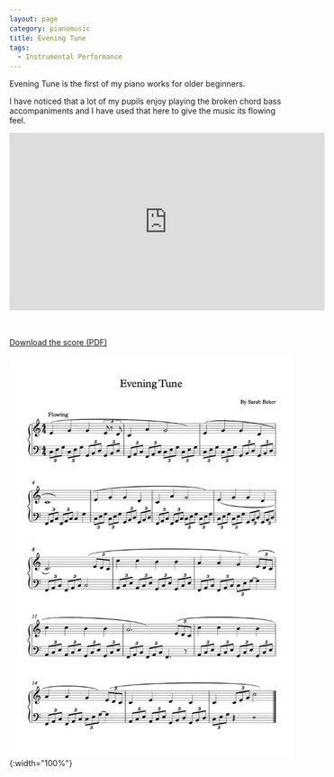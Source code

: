 ```yaml
---
layout: page
category: pianomusic
title: Evening Tune
tags:
  - Instrumental Performance
---
```


Evening Tune is the first of my piano works for older beginners. 

I have noticed that a lot of my pupils enjoy playing the broken chord bass accompaniments and I have used that here to give the music its flowing feel.

<iframe width="560" height="315" src="https://www.youtube.com/embed/CXP5ltG2OJ4" frameborder="0" allowfullscreen></iframe>

&nbsp;

[Download the score (PDF)](/public/files/evening-tune.pdf)

![Afternoon Thoughts score example](/public/images/scores/evening-tune.jpg){:width="100%"}